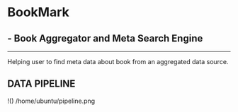 # BookMark
## - Book Aggregator and Meta Search Engine
--- 
Helping user to find meta data about book from an aggregated data source.

## DATA PIPELINE
!()
/home/ubuntu/pipeline.png

